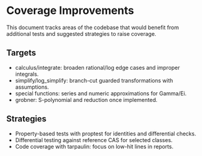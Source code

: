 # Coverage Improvements

This document tracks areas of the codebase that would benefit from additional tests and suggested strategies to raise coverage.

## Targets
- calculus/integrate: broaden rational/log edge cases and improper integrals.
- simplify/log_simplify: branch-cut guarded transformations with assumptions.
- special functions: series and numeric approximations for Gamma/Ei.
- grobner: S-polynomial and reduction once implemented.

## Strategies
- Property-based tests with proptest for identities and differential checks.
- Differential testing against reference CAS for selected classes.
- Code coverage with tarpaulin: focus on low-hit lines in reports.
